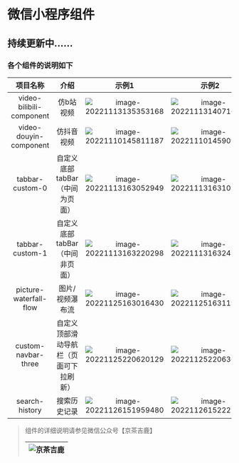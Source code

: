 # 微信小程序组件

## 持续更新中……

### 各个组件的说明如下


|         项目名称         |                  介绍                  |                            示例1                             |                            示例2                             |
| :----------------------: | :------------------------------------: | :----------------------------------------------------------: | :----------------------------------------------------------: |
| video-bilibili-component |               仿b站视频                | ![image-20221113135353168](https://cdn.jsdelivr.net/gh/a-jingchao/picture-bed/BlogImages/202211131354342.png) | ![image-20221113140716168](https://cdn.jsdelivr.net/gh/a-jingchao/picture-bed/BlogImages/202211131407233.png) |
|  video-douyin-component  |               仿抖音视频               | ![image-20221110145811187](https://cdn.jsdelivr.net/gh/OHUHO/picture-bed/BlogImages/202211131624276.png) | ![image-20221110145909108](https://cdn.jsdelivr.net/gh/OHUHO/picture-bed/BlogImages/202211131624572.png) |
|     tabbar-custom-0      |     自定义底部tabBar（中间为页面）     | ![image-20221113163052949](https://cdn.jsdelivr.net/gh/OHUHO/picture-bed/BlogImages/202211131630013.png) | ![image-20221113163105042](https://cdn.jsdelivr.net/gh/OHUHO/picture-bed/BlogImages/202211131631147.png) |
|     tabbar-custom-1      |     自定义底部tabBar（中间非页面）     | ![image-20221113163220298](https://cdn.jsdelivr.net/gh/OHUHO/picture-bed/BlogImages/202211131632348.png) | ![image-20221113163243567](https://cdn.jsdelivr.net/gh/OHUHO/picture-bed/BlogImages/202211131632641.png) |
|  picture-waterfall-flow  |            图片/视频瀑布流             | ![image-20221125163016430](https://cdn.jsdelivr.net/gh/OHUHO/picture-bed/BlogImages/202211251630631.png) | ![image-20221125163119351](https://cdn.jsdelivr.net/gh/OHUHO/picture-bed/BlogImages/202211251631475.png) |
|   custom-navbar-three    | 自定义顶部滑动导航栏（页面可下拉刷新） | ![image-20221125220620129](https://cdn.jsdelivr.net/gh/OHUHO/picture-bed/BlogImages/202211252206198.png) | ![image-20221125220636955](https://cdn.jsdelivr.net/gh/OHUHO/picture-bed/BlogImages/202211252206009.png) |
|      search-history      |              搜索历史记录              | ![image-20221126151959480](https://cdn.jsdelivr.net/gh/OHUHO/picture-bed/BlogImages/202211261520603.png) | ![image-20221126152227233](https://cdn.jsdelivr.net/gh/OHUHO/picture-bed/BlogImages/202211261522289.png) |



> 组件的详细说明请参见微信公众号【京茶吉鹿】
>
> | ![京茶吉鹿](https://cdn.jsdelivr.net/gh/OHUHO/picture-bed/BlogImages/202211131638250.png) |
> | :----------------------------------------------------------: |
